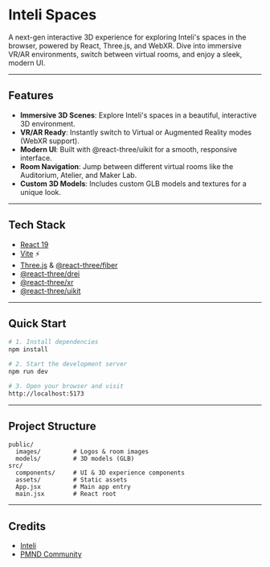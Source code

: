 # Inteli Spaces

A next-gen interactive 3D experience for exploring Inteli's spaces in the browser, powered by React, Three.js, and WebXR. Dive into immersive VR/AR environments, switch between virtual rooms, and enjoy a sleek, modern UI.

---

## Features

- **Immersive 3D Scenes**: Explore Inteli's spaces in a beautiful, interactive 3D environment.
- **VR/AR Ready**: Instantly switch to Virtual or Augmented Reality modes (WebXR support).
- **Modern UI**: Built with @react-three/uikit for a smooth, responsive interface.
- **Room Navigation**: Jump between different virtual rooms like the Auditorium, Atelier, and Maker Lab.
- **Custom 3D Models**: Includes custom GLB models and textures for a unique look.

---

## Tech Stack

- [React 19](https://react.dev/)
- [Vite](https://vitejs.dev/) ⚡
- [Three.js](https://threejs.org/) & [@react-three/fiber](https://docs.pmnd.rs/react-three-fiber/)
- [@react-three/drei](https://docs.pmnd.rs/drei/introduction)
- [@react-three/xr](https://docs.pmnd.rs/react-xr/introduction)
- [@react-three/uikit](https://uikit.apfel.dev/)

---

## Quick Start

```bash
# 1. Install dependencies
npm install

# 2. Start the development server
npm run dev

# 3. Open your browser and visit
http://localhost:5173
```

---

## Project Structure

```
public/
  images/         # Logos & room images
  models/         # 3D models (GLB)
src/
  components/     # UI & 3D experience components
  assets/         # Static assets
  App.jsx         # Main app entry
  main.jsx        # React root
```

---

## Credits

- [Inteli](https://www.inteli.edu.br/)
- [PMND Community](https://pmnd.rs/)
